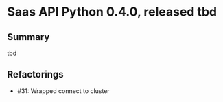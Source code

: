 # Saas API Python 0.4.0, released tbd

## Summary

tbd

## Refactorings

* #31: Wrapped connect to cluster
